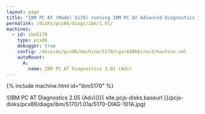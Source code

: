 ```yaml
---
layout: page
title: "IBM PC AT (Model 5170) running IBM PC AT Advanced Diagnostics 1.01"
permalink: /disks/pcx86/diags/ibm/1.01/
machines:
  - id: ibm5170
    type: pcx86
    debugger: true
    config: /devices/pcx86/machine/5170/cga/640kb/rev3/machine.xml
    autoMount:
      A:
        name: IBM PC AT Diagnostics 1.01 (Adv)
---
```


{% include machine.html id="ibm5170" %}

![IBM PC AT Diagnostics 2.05 (Adv)]({{ site.pcjs-disks.baseurl }}/pcjs-disks/pcx86/diags/ibm/5170/1.01a/5170-DIAG-101A.jpg)

